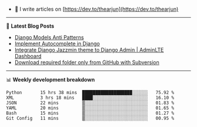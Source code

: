 <!-- ![My Profile Introduction Image](https://i.ibb.co/tLFZ15Q/gh.png) -->
- 📝 I write articles on [https://dev.to/thearjun](https://dev.to/thearjun)

-------

📕 **Latest Blog Posts**
<!-- BLOG-POST-LIST:START -->
- [Django Models Anti Patterns](https://dev.to/thearjun/django-models-anti-patterns-1ma1)
- [Implement Autocomplete in Django](https://dev.to/thearjun/implement-autocomplete-in-django-3h20)
- [Integrate Django Jazzmin theme to Django Admin | AdminLTE Dashboard](https://dev.to/thearjun/integrate-django-jazzmin-theme-to-django-admin-adminlte-dashboard-5aao)
- [Download required folder only from GitHub with Subversion](https://dev.to/thearjun/download-required-folder-only-from-github-with-subversion-2gpc)
<!-- BLOG-POST-LIST:END -->

-------

📊 **Weekly development breakdown**
<!--START_SECTION:waka-->

```text
Python       15 hrs 38 mins  ███████████████████░░░░░░   75.92 %
XML          3 hrs 18 mins   ████░░░░░░░░░░░░░░░░░░░░░   16.10 %
JSON         22 mins         ▒░░░░░░░░░░░░░░░░░░░░░░░░   01.83 %
YAML         20 mins         ▒░░░░░░░░░░░░░░░░░░░░░░░░   01.65 %
Bash         15 mins         ▒░░░░░░░░░░░░░░░░░░░░░░░░   01.27 %
Git Config   11 mins         ▒░░░░░░░░░░░░░░░░░░░░░░░░   00.95 %
```

<!--END_SECTION:waka-->
<img src='https://profile-counter.glitch.me/thearjun/count.svg' width='0px'>
